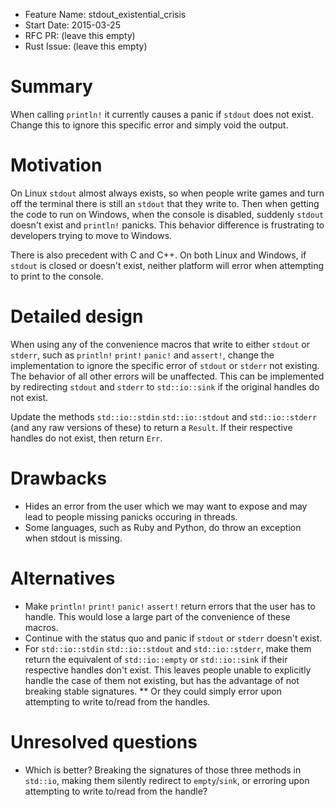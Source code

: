 - Feature Name: stdout_existential_crisis
- Start Date: 2015-03-25
- RFC PR: (leave this empty)
- Rust Issue: (leave this empty)

# Summary

When calling `println!` it currently causes a panic if `stdout` does not exist. Change this to ignore this specific error and simply void the output.

# Motivation

On Linux `stdout` almost always exists, so when people write games and turn off the terminal there is still an `stdout` that they write to. Then when getting the code to run on Windows, when the console is disabled, suddenly `stdout` doesn't exist and `println!` panicks. This behavior difference is frustrating to developers trying to move to Windows.

There is also precedent with C and C++. On both Linux and Windows, if `stdout` is closed or doesn't exist, neither platform will error when attempting to print to the console.

# Detailed design

When using any of the convenience macros that write to either `stdout` or `stderr`, such as `println!` `print!` `panic!` and `assert!`, change the implementation to ignore the specific error of `stdout` or `stderr` not existing. The behavior of all other errors will be unaffected. This can be implemented by redirecting `stdout` and `stderr` to `std::io::sink` if the original handles do not exist.

Update the methods `std::io::stdin` `std::io::stdout` and `std::io::stderr` (and any raw versions of these) to return a `Result`. If their respective handles do not exist, then return `Err`.

# Drawbacks

* Hides an error from the user which we may want to expose and may lead to people missing panicks occuring in threads.
* Some languages, such as Ruby and Python, do throw an exception when stdout is missing.

# Alternatives

* Make `println!` `print!` `panic!` `assert!` return errors that the user has to handle. This would lose a large part of the convenience of these macros.
* Continue with the status quo and panic if `stdout` or `stderr` doesn't exist.
* For `std::io::stdin` `std::io::stdout` and `std::io::stderr`, make them return the equivalent of `std::io::empty` or `std::io::sink` if their respective handles don't exist. This leaves people unable to explicitly handle the case of them not existing, but has the advantage of not breaking stable signatures.
** Or they could simply error upon attempting to write to/read from the handles.

# Unresolved questions

* Which is better? Breaking the signatures of those three methods in `std::io`, making them silently redirect to `empty`/`sink`, or erroring upon attempting to write to/read from the handle?
